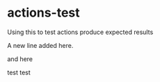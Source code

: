 # actions-test
Using this to test actions produce expected results

A new line added here.

and here

test test
